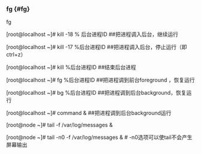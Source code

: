 ### fg {#fg}

fg

[root@localhost ~]# kill   -18    % 后台进程ID      ##把进程调入后台，继续运行

[root@localhost ~]# kill   -17    %后台进程ID      ##把进程调入后台，停止运行（即 ctrl+z）

[root@localhost ~]# kill            %后台进程ID      ##结束后台进程

[root@localhost ~]# fg            %后台进程ID        ##把进程调到前台foreground  ，恢复运行

[root@localhost ~]# bg           %后台进程ID        ##把进程调到后台background，恢复运行

[root@localhost ~]# command   &amp;        ##把进程调到后台background运行

[root@node ~]# tail -f /var/log/messages &amp;

[root@node ~]# tail -n0 -f /var/log/messages &amp;  # -n0选项可以使tail不会产生屏幕输出